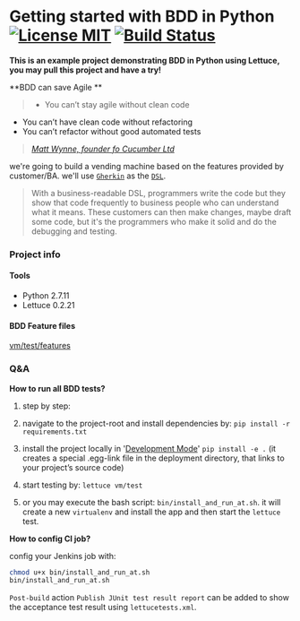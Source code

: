 Getting started with BDD in Python  [![License MIT](https://img.shields.io/badge/License-MIT-blue.svg "MIT")](https://github.com/guoliang-dev/bdd-python/blob/master/LICENSE) [![Build Status](https://travis-ci.org/guoliang-dev/bdd-python.svg?branch=master)](https://travis-ci.org/guoliang-dev/bdd-python)
=============

**This is an example project demonstrating BDD in Python using Lettuce, you may pull this project and have a try!**



**BDD can save Agile **
> - You can’t stay agile without clean code
- You can’t have clean code without refactoring
- You can’t refactor without good automated tests

> _[Matt Wynne, founder fo Cucumber Ltd](https://www.infoq.com/news/2015/03/bdd-save-agile)_



we're going to build a vending machine based on the features provided by customer/BA. we'll use [`Gherkin`](https://github.com/cucumber/cucumber/wiki/Gherkin) as the [`DSL`](http://martinfowler.com/bliki/BusinessReadableDSL.html). 
> With a business-readable DSL, programmers write the code but they show that code frequently to business people who can understand what it means. These customers can then make changes, maybe draft some code, but it's the programmers who make it solid and do the debugging and testing.



### Project info

#### Tools

- Python 2.7.11
- Lettuce 0.2.21


#### BDD Feature files

[vm/test/features](https://github.com/guoliang-dev/bdd-python/tree/master/vm/test/features)

### Q&A
**How to run all BDD tests?**

1. step by step:
  1. navigate to the project-root and install dependencies by: `pip install -r requirements.txt`
  2. install the project locally in '[Development Mode](https://pythonhosted.org/setuptools/setuptools.html#development-mode)'
 ```pip install -e .``` (it creates a special .egg-link file in the deployment directory, that links to your project’s source code)
  2. start testing by:  ```lettuce vm/test```

2. or you may execute the bash script: `bin/install_and_run_at.sh`. it will create a new `virtualenv` and install the app and then start the `lettuce` test. 

**How to config CI job?**

config your Jenkins job with:
```bash
chmod u+x bin/install_and_run_at.sh
bin/install_and_run_at.sh
```

`Post-build` action `Publish JUnit test result report` can be added to show the acceptance test result using `lettucetests.xml`. 

